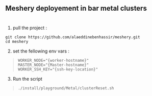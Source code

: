 ## Meshery deployement in bar metal clusters 
#
1. pull the project : 

`git clone https://github.com/alaeddinebenhassir/meshery.git` \
`cd meshery`

2. set the fellowing env vars :

> `WORKER_NODE="{worker-hostname}"` \
> `MASTER_NODE="{Master-hostname}"` \
> `WORKER_SSH_KEY="{ssh-key-location}"`

3. Run the script

> `./install/playground/Metal/clusterReset.sh`

